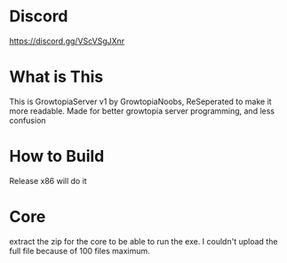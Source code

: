 # Discord
https://discord.gg/VScVSgJXnr

# What is This
This is GrowtopiaServer v1 by GrowtopiaNoobs, ReSeperated to make it more readable.
Made for better growtopia server programming, and less confusion

# How to Build
Release x86 will do it

# Core
extract the zip for the core to be able to run the exe. I couldn't upload the full file because of 100 files maximum.

